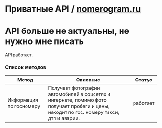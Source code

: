 # Приватные API / [nomerogram.ru](https://www.nomerogram.ru/)
# API больше не актуальны, не нужно мне писать

API работает.

### Список методов
Метод | Описание | Статус 
|---|---|---|
| Информация по госномеру | Получает фотографии автомобилей в соцсетях и интернете, помимо фото получает пробеги и цены, находит по гос. номеру такси, дтп и аварии. | работает |
